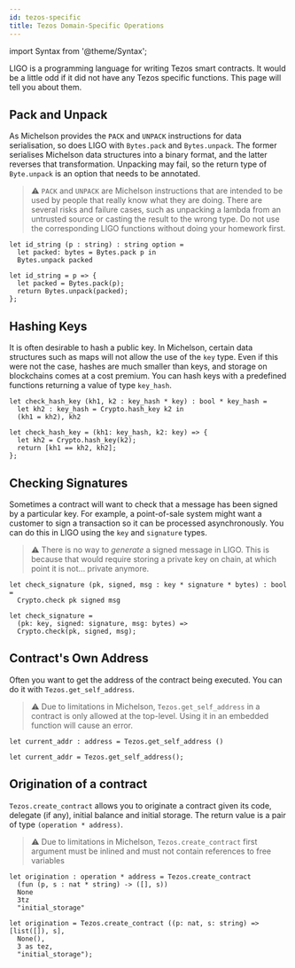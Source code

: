 ```yaml
---
id: tezos-specific
title: Tezos Domain-Specific Operations
---
```


import Syntax from '@theme/Syntax';

LIGO is a programming language for writing Tezos smart contracts. It
would be a little odd if it did not have any Tezos specific
functions. This page will tell you about them.

## Pack and Unpack

As Michelson provides the `PACK` and `UNPACK` instructions for data
serialisation, so does LIGO with `Bytes.pack` and `Bytes.unpack`.  The
former serialises Michelson data structures into a binary format, and
the latter reverses that transformation. Unpacking may fail, so the
return type of `Byte.unpack` is an option that needs to be annotated.

> ⚠️ `PACK` and `UNPACK` are Michelson instructions that are intended
> to be used by people that really know what they are doing. There are
> several risks and failure cases, such as unpacking a lambda from an
> untrusted source or casting the result to the wrong type. Do not use
> the corresponding LIGO functions without doing your homework first.


<Syntax syntax="cameligo">

```cameligo group=a
let id_string (p : string) : string option =
  let packed: bytes = Bytes.pack p in
  Bytes.unpack packed
```

</Syntax>

<Syntax syntax="jsligo">

```jsligo group=a
let id_string = p => {
  let packed = Bytes.pack(p);
  return Bytes.unpack(packed);
};
```

</Syntax>


## Hashing Keys

It is often desirable to hash a public key. In Michelson, certain data
structures such as maps will not allow the use of the `key` type. Even
if this were not the case, hashes are much smaller than keys, and
storage on blockchains comes at a cost premium. You can hash keys with
a predefined functions returning a value of type `key_hash`.

<Syntax syntax="cameligo">

```cameligo group=b
let check_hash_key (kh1, k2 : key_hash * key) : bool * key_hash =
  let kh2 : key_hash = Crypto.hash_key k2 in
  (kh1 = kh2), kh2
```

</Syntax>

<Syntax syntax="jsligo">

```jsligo group=b
let check_hash_key = (kh1: key_hash, k2: key) => {
  let kh2 = Crypto.hash_key(k2);
  return [kh1 == kh2, kh2];
};
```

</Syntax>


## Checking Signatures

Sometimes a contract will want to check that a message has been signed
by a particular key. For example, a point-of-sale system might want a
customer to sign a transaction so it can be processed
asynchronously. You can do this in LIGO using the `key` and
`signature` types.

> ⚠️ There is no way to *generate* a signed message in LIGO. This is
> because that would require storing a private key on chain, at which
> point it is not... private anymore.

<Syntax syntax="cameligo">

```cameligo group=c
let check_signature (pk, signed, msg : key * signature * bytes) : bool =
  Crypto.check pk signed msg
```

</Syntax>

<Syntax syntax="jsligo">

```jsligo group=c
let check_signature =
  (pk: key, signed: signature, msg: bytes) =>
  Crypto.check(pk, signed, msg);
```

</Syntax>


## Contract's Own Address

Often you want to get the address of the contract being executed. You
can do it with `Tezos.get_self_address`.

> ⚠️ Due to limitations in Michelson, `Tezos.get_self_address` in a
> contract is only allowed at the top-level. Using it in an embedded
> function will cause an error.

<Syntax syntax="cameligo">

```cameligo group=d
let current_addr : address = Tezos.get_self_address ()
```

</Syntax>

<Syntax syntax="jsligo">

```jsligo group=d
let current_addr = Tezos.get_self_address();
```

</Syntax>

## Origination of a contract

`Tezos.create_contract` allows you to originate a contract given its code, delegate (if any), initial balance and initial storage.
The return value is a pair of type `(operation * address)`.

> ⚠️ Due to limitations in Michelson, `Tezos.create_contract` first argument
> must be inlined and must not contain references to free variables

<Syntax syntax="cameligo">

```cameligo group=e
let origination : operation * address = Tezos.create_contract
  (fun (p, s : nat * string) -> ([], s))
  None
  3tz
  "initial_storage"
```

</Syntax>

<Syntax syntax="jsligo">

```jsligo group=e
let origination = Tezos.create_contract ((p: nat, s: string) =>
[list([]), s],
  None(),
  3 as tez,
  "initial_storage");
```

</Syntax>
